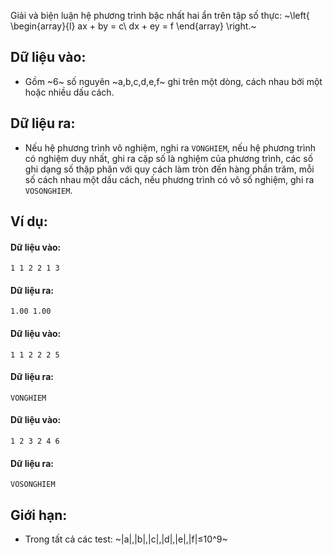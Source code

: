 Giải và biện luận hệ phương trình bậc nhất hai ẩn trên tập số thực: ~\left\{ \begin{array}{l}
ax + by = c\\
dx + ey = f
\end{array} \right.~

## Dữ liệu vào:
- Gồm ~6~ số nguyên ~a,b,c,d,e,f~ ghi trên một dòng, cách nhau bới một hoặc nhiều dấu cách.

## Dữ liệu ra:
- Nếu hệ phương trình vô nghiệm, nghi ra `VONGHIEM`, nếu hệ phương trình có nghiệm duy nhất, ghi ra cặp số là nghiệm của phương trình, các số ghi dạng số thập phân với quy cách làm tròn đến hàng phần trăm, mỗi số cách nhau một dấu cách, nếu phương trình có vô số nghiệm, ghi ra `VOSONGHIEM`.

## Ví dụ:
#### Dữ liệu vào:
```
1 1 2 2 1 3
```

#### Dữ liệu ra:
```
1.00 1.00
```

#### Dữ liệu vào:
```
1 1 2 2 2 5
```

#### Dữ liệu ra:
```
VONGHIEM
```

#### Dữ liệu vào:
```
1 2 3 2 4 6
```

#### Dữ liệu ra:
```
VOSONGHIEM
```

## Giới hạn:
- Trong tất cả các test: ~|a|,|b|,|c|,|d|,|e|,|f|≤10^9~